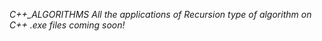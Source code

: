 <i>C++_ALGORITHMS</i>
<i>All the applications of Recursion type of algorithm on C++</i>
<i>.exe files coming soon!</i>
